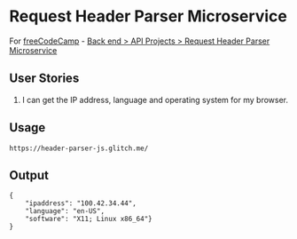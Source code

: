 # Request Header Parser Microservice

For [freeCodeCamp](http://freecodecamp.com) - [Back end > API Projects > Request Header Parser Microservice](https://www.freecodecamp.org/challenges/request-header-parser-microservice)

## User Stories

1. I can get the IP address, language and operating system for my browser.

## Usage

```
https://header-parser-js.glitch.me/
```

## Output

```
{
    "ipaddress": "100.42.34.44",
    "language": "en-US",
    "software": "X11; Linux x86_64"}
}
```